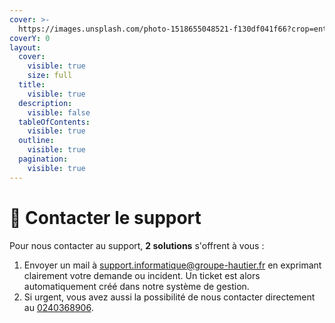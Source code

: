 ```yaml
---
cover: >-
  https://images.unsplash.com/photo-1518655048521-f130df041f66?crop=entropy&cs=srgb&fm=jpg&ixid=M3wxOTcwMjR8MHwxfHNlYXJjaHw5fHxkZXNrfGVufDB8fHx8MTcyMzIwOTA1NHww&ixlib=rb-4.0.3&q=85
coverY: 0
layout:
  cover:
    visible: true
    size: full
  title:
    visible: true
  description:
    visible: false
  tableOfContents:
    visible: true
  outline:
    visible: true
  pagination:
    visible: true
---
```


# 🚀 Contacter le support

Pour nous contacter au support, **2 solutions** s'offrent à vous :&#x20;

1. Envoyer un mail à [support.informatique@groupe-hautier.fr](mailto:support.informatique@groupe-hautier.fr) en exprimant clairement votre demande ou incident. Un ticket est alors automatiquement créé dans notre système de gestion.
2. Si urgent, vous avez aussi la possibilité de nous contacter directement au [0240368906](callto:0240368906).
